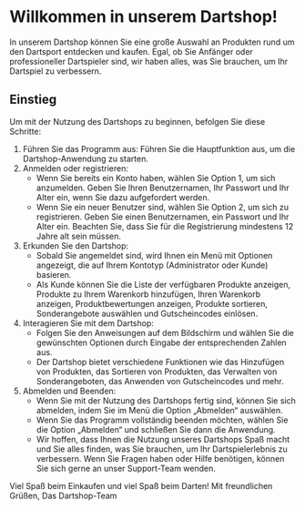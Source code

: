 Willkommen in unserem Dartshop!
========================

In unserem Dartshop können Sie eine große Auswahl an Produkten rund um den Dartsport entdecken und kaufen. Egal, ob Sie Anfänger oder professioneller Dartspieler sind, wir haben alles, was Sie brauchen, um Ihr Dartspiel zu verbessern.

Einstieg
---------------
Um mit der Nutzung des Dartshops zu beginnen, befolgen Sie diese Schritte:
1. Führen Sie das Programm aus: Führen Sie die Hauptfunktion aus, um die Dartshop-Anwendung zu starten.
2. Anmelden oder registrieren:
    - Wenn Sie bereits ein Konto haben, wählen Sie Option 1, um sich anzumelden. Geben Sie Ihren Benutzernamen, Ihr Passwort und Ihr Alter ein, wenn Sie dazu aufgefordert werden.
    - Wenn Sie ein neuer Benutzer sind, wählen Sie Option 2, um sich zu registrieren. Geben Sie einen Benutzernamen, ein Passwort und Ihr Alter ein. Beachten Sie, dass Sie für die Registrierung mindestens 12 Jahre alt sein müssen.
3. Erkunden Sie den Dartshop:
    - Sobald Sie angemeldet sind, wird Ihnen ein Menü mit Optionen angezeigt, die auf Ihrem Kontotyp (Administrator oder Kunde) basieren.
    - Als Kunde können Sie die Liste der verfügbaren Produkte anzeigen, Produkte zu Ihrem Warenkorb hinzufügen, Ihren Warenkorb anzeigen, Produktbewertungen anzeigen, Produkte sortieren, Sonderangebote auswählen und Gutscheincodes einlösen.
4. Interagieren Sie mit dem Dartshop:
    - Folgen Sie den Anweisungen auf dem Bildschirm und wählen Sie die gewünschten Optionen durch Eingabe der entsprechenden Zahlen aus.
    - Der Dartshop bietet verschiedene Funktionen wie das Hinzufügen von Produkten, das Sortieren von Produkten, das Verwalten von Sonderangeboten, das Anwenden von Gutscheincodes und mehr.
5. Abmelden und Beenden:
    - Wenn Sie mit der Nutzung des Dartshops fertig sind, können Sie sich abmelden, indem Sie im Menü die Option „Abmelden“ auswählen.
    - Wenn Sie das Programm vollständig beenden möchten, wählen Sie die Option „Abmelden“ und schließen Sie dann die Anwendung.
    - Wir hoffen, dass Ihnen die Nutzung unseres Dartshops Spaß macht und Sie alles finden, was Sie brauchen, um Ihr Dartspielerlebnis zu verbessern. Wenn Sie Fragen haben oder Hilfe benötigen, können Sie sich gerne an unser Support-Team wenden.
 
Viel Spaß beim Einkaufen und viel Spaß beim Darten!
Mit freundlichen Grüßen,
Das Dartshop-Team